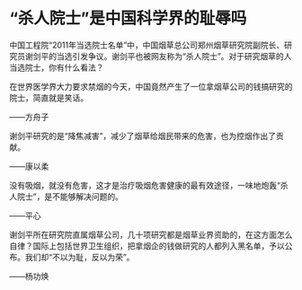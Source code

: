 # “杀人院士”是中国科学界的耻辱吗

中国工程院“2011年当选院士名单”中，中国烟草总公司郑州烟草研究院副院长、研究员谢剑平的当选引发争议。谢剑平也被网友称为“杀人院士”。对于研究烟草的人当选院士，你有什么看法？ 

在世界医学界大力要求禁烟的今天，中国竟然产生了一位拿烟草公司的钱搞研究的院士，简直就是笑话。 

——方舟子 

谢剑平研究的是“降焦减害”，减少了烟草给烟民带来的危害，也为控烟作出了贡献。 

——康以柔 

没有吸烟，就没有危害，这才是治疗吸烟危害健康的最有效途径，一味地炮轰“杀人院士”，是不能够解决问题的。 

——平心 

谢剑平所在研究院直属烟草公司，几十项研究都是烟草业界资助的，在这方面怎么自律？国际上包括世界卫生组织，把拿烟企的钱做研究的人都列入黑名单，予以公布。我们却“不以为耻，反以为荣”。 

——杨功焕